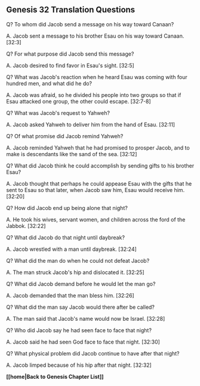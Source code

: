 ## Genesis 32 Translation Questions ##

Q? To whom did Jacob send a message on his way toward Canaan?

A. Jacob sent a message to his brother Esau on his way toward Canaan. [32:3]

Q? For what purpose did Jacob send this message?

A. Jacob desired to find favor in Esau's sight. [32:5]

Q? What was Jacob's reaction when he heard Esau was coming with four hundred men, and what did he do?

A. Jacob was afraid, so he divided his people into two groups so that if Esau attacked one group, the other could escape. [32:7-8]

Q? What was Jacob's request to Yahweh?

A. Jacob asked Yahweh to deliver him from the hand of Esau. [32:11]

Q? Of what promise did Jacob remind Yahweh?

A. Jacob reminded Yahweh that he had promised to prosper Jacob, and to make is descendants like the sand of the sea. [32:12]

Q? What did Jacob think he could accomplish by sending gifts to his brother Esau?

A. Jacob thought that perhaps he could appease Esau with the gifts that he sent to Esau so that later, when Jacob saw him, Esau would receive him. [32:20]

Q? How did Jacob end up being alone that night?

A. He took his wives, servant women, and children across the ford of the Jabbok. [32:22]

Q? What did Jacob do that night until daybreak?

A. Jacob wrestled with a man until daybreak. [32:24]

Q? What did the man do when he could not defeat Jacob?

A. The man struck Jacob's hip and dislocated it. [32:25]

Q? What did Jacob demand before he would let the man go?

A. Jacob demanded that the man bless him. [32:26]

Q? What did the man say Jacob would there after be called?

A. The man said that Jacob's name would now be Israel. [32:28]

Q? Who did Jacob say he had seen face to face that night?

A. Jacob said he had seen God face to face that night. [32:30]

Q? What physical problem did Jacob continue to have after that night?

A. Jacob limped because of his hip after that night. [32:32]

__[[home|Back to Genesis Chapter List]]__


